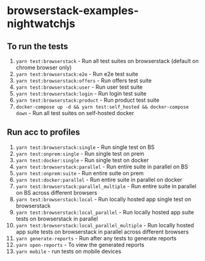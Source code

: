 # browserstack-examples-nightwatchjs

## To run the tests

1. `yarn test:browserstack` - Run all test suites on browserstack (default on chrome browser only)
2. `yarn test:browserstack:e2e` - Run e2e test suite
3. `yarn test:browserstack:offers` - Run offers test suite
4. `yarn test:browserstack:user` - Run user test suite
5. `yarn test:browserstack:login` - Run login test suite
6. `yarn test:browserstack:product` - Run product test suite
7. `docker-compose up -d && yarn test:self_hosted && docker-compose down` - Run all test suites on self-hosted docker

## Run acc to profiles

1. `yarn test:browserstack:single` - Run single test on BS
2. `yarn test:onprem:single` - Run single test on prem
3. `yarn test:docker:single` - Run single test on docker
4. `yarn test:browserstack:parallel` - Run entire suite in parallel on BS
5. `yarn test:onprem:suite` - Run entire suite on prem
6. `yarn test:docker:parallel` - Run entire suite in parallel on docker
7. `yarn test:browserstack:parallel_multiple` - Run entire suite in parallel on BS across different browsers
8. `yarn test:browserstack:local` - Run locally hosted app single test on browserstack
9. `yarn test:browserstack:local_parallel` - Run locally hosted app suite tests on browserstack in parallel
10. `yarn test:browserstack:local_parallel_multiple` - Run locally hosted app suite tests on browserstack in parallel across different browsers
11. `yarn generate-reports` - Run after any tests to generate reports
12. `yarn open-reports` - To view the generated reports
13. `yarn mobile` - run tests on mobile devices

